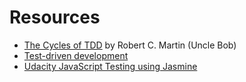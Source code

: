 # Resources

* [The Cycles of TDD](http://blog.cleancoder.com/uncle-bob/2014/12/17/TheCyclesOfTDD.html) by Robert C. Martin (Uncle Bob)
* [Test-driven development](https://en.wikipedia.org/wiki/Test-driven_development)
* [Udacity JavaScript Testing using Jasmine](https://www.udacity.com/course/javascript-testing--ud549)
